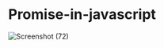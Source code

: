 # Promise-in-javascript
![Screenshot (72)](https://github.com/Aashif10/Promise-in-javascript/assets/163505856/a07bd278-9fa7-49fd-9b3b-295e04c6e33a)
